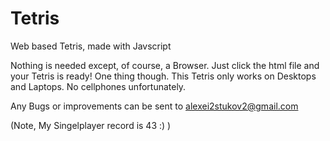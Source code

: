 # Tetris
Web based Tetris, made with Javscript

Nothing is needed except, of course, a Browser. Just click the html file and your Tetris is ready!
One thing though. This Tetris only works on Desktops and Laptops. No cellphones unfortunately.

Any Bugs or improvements can be sent to alexei2stukov2@gmail.com

(Note, My Singelplayer record is 43 :) )
